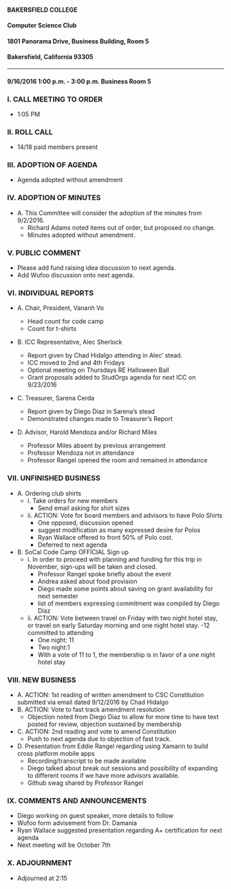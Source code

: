 #### BAKERSFIELD COLLEGE

#### Computer Science Club

#### 1801 Panorama Drive, Business Building, Room 5

#### Bakersfield, California 93305
___

#### 9/16/2016	1:00 p.m. - 3:00 p.m.	Business Room 5

### I.	CALL MEETING TO ORDER
* 1:05 PM

### II.	ROLL CALL 
* 14/18 paid members present

### III.	ADOPTION OF AGENDA
* Agenda adopted without amendment

### IV.	ADOPTION OF MINUTES

* A.	This Committee will consider the adoption of the minutes from 9/2/2016.
    - Richard Adams noted items out of order, but proposed no change.
    - Minutes adopted without amendment.

### V.	PUBLIC COMMENT 
* Please add fund raising idea discussion to next agenda.
* Add Wufoo discussion onto next agenda.

### VI.	INDIVIDUAL REPORTS 

* A.	Chair, President, Vananh Vo
    - Head count for code camp
    - Count for t-shirts

* B.	ICC Representative, Alec Sherlock
    - Report given by Chad Hidalgo attending in Alec’ stead.
    - ICC moved to 2nd and 4th Fridays
    - Optional meeting on Thursdays RE Halloween Ball
    - Grant proposals added to StudOrgs agenda for next ICC on 9/23/2016

* C.	Treasurer, Sarena Cerda
    - Report given by Diego Diaz in Sarena’s stead
    - Demonstrated changes made to Treasurer’s Report

* D.	Advisor, Harold Mendoza and/or Richard Miles
    - Professor Miles absent by previous arrangement
    - Professor Mendoza not in attendance
    - Professor Rangel opened the room and remained in attendance

### VII.	UNFINISHED BUSINESS

* A.	Ordering club shirts
    - i.	Take orders for new members
      - Send email asking for shirt sizes
    - ii.	ACTION: Vote for board members and advisors to have Polo Shirts
      - One opposed, discussion opened 
      - suggest modification as many expressed desire for Polos
      - Ryan Wallace offered to front 50% of Polo cost.
      - Deferred to next agenda
* B.	SoCal Code Camp OFFICIAL Sign up
    - i.	In order to proceed with planning and funding for this trip in November, sign-ups will be taken and closed.
      - Professor Rangel spoke briefly about the event
      - Andrea asked about food provision
      - Diego made some points about saving on grant availability for next semester
      - list of members expressing commitment was compiled by Diego Diaz
    - ii.	ACTION: Vote between travel on Friday with two night hotel stay, or travel on early Saturday morning and one night hotel stay.
        -12 committed to attending
        - One night: 11
        - Two night:1
        - With a vote of 11 to 1, the membership is in favor of a one night hotel stay

### VIII.	NEW BUSINESS 

* A.	ACTION: 1st reading of written amendment to CSC Constitution submitted via email dated 9/12/2016 by Chad Hidalgo
* B.	ACTION: Vote to fast track amendment resolution
    - Objection noted from Diego Diaz to allow for more time to have text posted for review, objection sustained by membership
* C.	ACTION: 2nd reading and vote to amend Constitution
    - Push to next agenda due to objection of fast track.
* D.	Presentation from Eddie Rangel regarding using Xamarin to build cross platform mobile apps  
    - Recording/transcript to be made available
    - Diego talked about break out sessions and possibility of expanding to different rooms if we have more advisors available.
    - Github swag shared by Professor Rangel 

### IX.	COMMENTS AND ANNOUNCEMENTS
* Diego working on guest speaker, more details to follow
* Wufoo form advisement from Dr. Damania
* Ryan Wallace suggested presentation regarding A+ certification for next agenda
* Next meeting will be October 7th

### X. ADJOURNMENT
* Adjourned at 2:15
